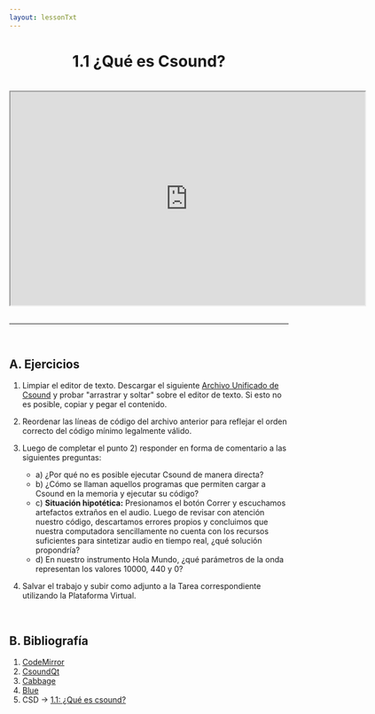 ```yaml
---
layout: lessonTxt
---
```


# <center>1.1 ¿Qué es Csound?</center>

<br>

<div style="text-align: center;">
<iframe src="https://docs.google.com/file/d/1X8TPwbdeezYMHd-sAiozuuKuAxtk44-c/preview" width="640" height="385" allowfullscreen="true"></iframe>
</div>
<br>
<hr>
<br>

## A. Ejercicios

1. Limpiar el editor de texto. Descargar el siguiente <a href="{{site.baseurl}}/lessons/sintesis_aditiva/chapter1/Ejercicio_1.csd">Archivo Unificado de Csound</a> y probar "arrastrar y soltar" sobre el editor de texto. Si esto no es posible, copiar y pegar el contenido.

2. Reordenar las líneas de código del archivo anterior para reflejar el orden correcto del código mínimo legalmente válido.

3. Luego de completar el punto 2) responder en forma de comentario a las siguientes preguntas:

      - a) ¿Por qué no es posible ejecutar Csound de manera directa? 
      - b) ¿Cómo se llaman aquellos programas que permiten cargar a Csound en la memoria y ejecutar su código?
      - c) <b>Situación hipotética:</b> Presionamos el botón Correr y escuchamos artefactos extraños en el audio. Luego de revisar con atención nuestro código, descartamos errores propios y concluimos que nuestra computadora sencillamente no cuenta con los recursos suficientes para sintetizar audio en tiempo real, ¿qué solución propondría? 
      - d) En nuestro instrumento Hola Mundo, ¿qué parámetros de la onda representan los valores 10000, 440 y 0?
      
4. Salvar el trabajo y subir como adjunto a la Tarea correspondiente utilizando la Plataforma Virtual.

<br>

## B. Bibliografía

1. <a href="https://codemirror.net/">CodeMirror</a>
3. <a href="https://csoundqt.github.io/">CsoundQt</a>
2. <a href="http://cabbageaudio.com/">Cabbage</a>
4. <a href="http://blue.kunstmusik.com/">Blue</a>
5. CSD -> <a href="{{site.baseurl}}/lessons/sintesis_aditiva/chapter1/1.1.1.csd">1.1: ¿Qué es csound?</a>

<br>
